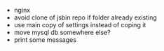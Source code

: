 * nginx
* avoid clone of jsbin repo if folder already existing
* use main copy of settings instead of coping it
* move mysql db somewhere else?
* print some messages